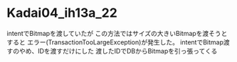 # Kadai04_ih13a_22
intentでBitmapを渡していたが この方法ではサイズの大きいBitmapを渡そうとすると
エラー(TransactionTooLargeException)が発生した。
intentでBitmap渡すのやめ、IDを渡すだけにした
渡したIDでDBからBitmapを引っ張ってくる
